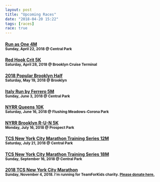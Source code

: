 ```yaml
---
layout: post
title: "Upcoming Races"
date: "2018-04-20 15:22"
tags: [races]
race: true
---
```

#### [Run as One 4M](http://www.nyrr.org/races-and-events/2018/run-as-one-4m-presented-by-jpmorgan-chase)<br><small>Sunday, April 22, 2018 @ Central Park</small>

#### [Red Hook Crit 5K](https://redhookcrit.com/5k-run)<br><small>Saturday, April 28, 2018 @ Brooklyn Cruise Terminal</small>

#### [2018 Popular Brooklyn Half](https://www.nyrr.org/races-and-events/2018/popular-brooklyn-half)<br><small>Saturday, May 19, 2018 @ Brooklyn</small>

#### [Italy Run by Ferrero 5M](http://www.nyrr.org/races-and-events/2018/italy-run-by-ferrero-5m)<br><small>Sunday, June 3, 2018 @ Central Park</small>

#### [NYRR Queens 10K](http://www.nyrr.org/races-and-events/2018/nyrr-queens-10k)<br><small>Saturday, June 16, 2018 @ Flushing Meadows-Corona Park</small>

#### [NYRR Brooklyn R-U-N 5K](http://www.nyrr.org/races-and-events/2018/nyrr-brooklyn-r-u-n-5k)<br><small>Monday, July 16, 2018 @ Prospect Park</small>

#### [TCS New York City Marathon Training Series 12M](http://www.nyrr.org/races-and-events/2018/tcs-new-york-city-marathon-training-series-12m)<br><small>Saturday, July 21, 2018 @ Central Park</small>

#### [TCS New York City Marathon Training Series 18M](http://www.nyrr.org/races-and-events/2018/tcs-new-york-city-marathon-training-series-18m)<br><small>Sunday, September 16, 2018 @ Central Park</small>

#### [2018 TCS New York City Marathon](https://www.tcsnycmarathon.org)<br><small>Sunday, November 4, 2018. I'm running for TeamForKids charity. <a target='_blank' href='https://runwithtfk.org/Profile/PublicPage/61018'>Please donate here.</a></small>
